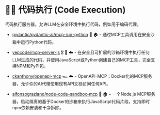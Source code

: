 # 👨‍💻 代码执行 (Code Execution)

代码执行服务器。允许LLM在安全环境中执行代码，例如用于编码代理。

- [pydantic/pydantic-ai/mcp-run-python](https://github.com/pydantic/pydantic-ai/tree/main/mcp-run-python) 🐍 🏠 - 通过MCP工具调用在安全沙箱中运行Python代码。

- [yepcode/mcp-server-js](https://github.com/yepcode/mcp-server-js) 🎖️ 📇 ☁️ - 在安全且可扩展的沙箱环境中执行任何LLM生成的代码，并使用JavaScript或Python创建自己的MCP工具，完全支持NPM和PyPI包。

- [ckanthony/openapi-mcp](https://github.com/ckanthony/openapi-mcp) 🏎️ ☁️ - OpenAPI-MCP：Docker化的MCP服务器，允许你的AI代理使用现有API文档访问任何API。

- [alfonsograziano/node-code-sandbox-mcp](https://github.com/alfonsograziano/node-code-sandbox-mcp) 📇 🏠 – 一个Node.js MCP服务器，启动隔离的基于Docker的沙箱来执行JavaScript代码片段，支持即时npm依赖安装和干净拆除。 